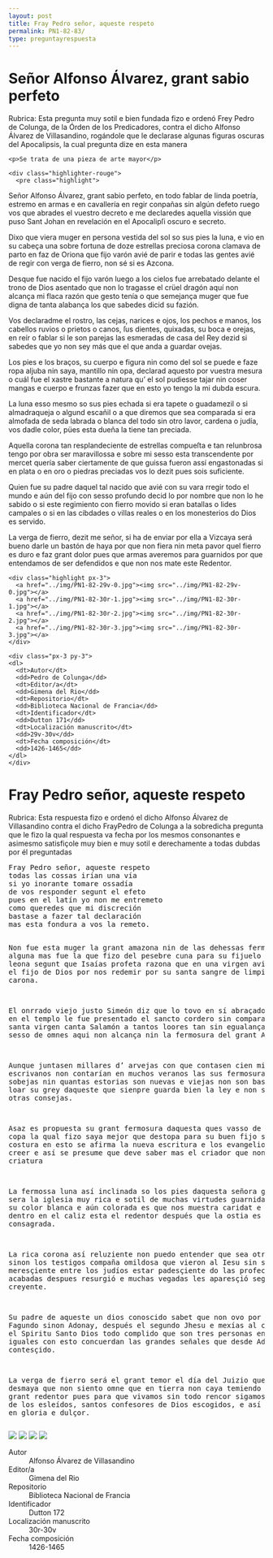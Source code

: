 ```yaml
---
layout: post
title: Fray Pedro señor, aqueste respeto
permalink: PN1-82-83/
type: preguntayrespuesta
---
```


<div class="row">
  <div class="col-left">
    <h1>Señor Alfonso Álvarez, grant sabio perfeto</h1>
    <p>Rubrica:  Esta pregunta muy sotil e bien fundada fizo e ordenó Frey Pedro de Colunga, de la Órden de los Predicadores, contra el dicho Alfonso Álvarez de Villasandino, rogándole que le declarase algunas figuras oscuras del Apocalipsis, la cual pregunta dize en esta manera</p>

    <p>Se trata de una pieza de arte mayor</p>

    <div class="highlighter-rouge">
      <pre class="highlight">
Señor Alfonso Álvarez, grant sabio perfeto,
en todo fablar de linda poetría,
estremo en armas e en cavallería
en regir conpañas sin algún defeto
ruego vos que abrades el vuestro decreto
e me declaredes aquella vissión
que puso Sant Johan en revelación
en el Apocalipſi oscuro e secreto.

Dixo que viera muger en persona
vestida del sol so sus pies la luna,
e vio en su cabeça una sobre fortuna
de doze estrellas preciosa corona
clamava de parto en faz de Oriona
que fijo varón avié de parir
e todas las gentes avié de regir
con verga de fierro, non sé si es Azcona.

Desque fue nacido el fijo varón
luego a los cielos fue arrebatado
delante el trono de Dios asentado
que non lo tragasse el crüel dragón
aquí non alcança mi flaca razón
que gesto tenía o que semejança
muger que fue digna de tanta alabança
los que sabedes dicid su fazión.

Vos declaradme el rostro, las cejas,
narices e ojos, los pechos e manos,
los cabellos ruvios o prietos o canos,
ſus dientes, quixadas, su boca e orejas,
en reír o fablar si le son parejas
las esmeradas de casa del Rey
dezid si sabedes que yo non sey
más que el que anda a guardar ovejas.

Los pies e los braços, su cuerpo e figura
nin como del sol se puede e faze ropa
aljuba nin saya, mantillo nin opa,
declarad aquesto por vuestra mesura
o cuál fue el xastre bastante a natura
qu’ el sol pudiesse tajar nin coser
mangas e cuerpo e frunzas fazer
que en esto yo tengo la mi dubda escura.

La luna esso mesmo so sus pies echada
si era tapete o guadamezil
o si almadraqueja o algund escañil
o a que diremos que sea comparada
si era almofada de seda labrada
o blanca del todo sin otro lavor,
cardena o judía, vos dadle color,
pües esta dueña la tiene tan preciada.

Aquella corona tan resplandeciente
de estrellas compueſta e tan relunbrosa
tengo por obra ser maravillossa
e sobre mi sesso esta transcendente
por mercet quería saber ciertamente
de que guissa fueron assí engastonadas
si en plata o en oro o piedras preciadas
vos lo dezit pues sois suficiente.

Quien fue su padre daquel tal nacido
que avié con su vara rregir todo el mundo
e aún del fijo con sesso profundo
decid lo por nombre que non lo he sabido
o si este regimiento con fierro movido
si eran batallas o lides campales
o si en las cibdades o villas reales
o en los monesterios do Dios es servido.

La verga de fierro, dezit me señor,
si ha de enviar por ella a Vizcaya
será bueno darle un bastón de haya
por que non fiera nin meta pavor
quel fierro es duro e faz grant dolor
pues que armas averemos para guarnidos
por que entendamos de ser defendidos
e que non nos mate este Redentor.
      </pre>
    </div>

    <div class="highlight px-3">
      <a href="../img/PN1-82-29v-0.jpg"><img src="../img/PN1-82-29v-0.jpg"></a>
      <a href="../img/PN1-82-30r-1.jpg"><img src="../img/PN1-82-30r-1.jpg"></a>
      <a href="../img/PN1-82-30r-2.jpg"><img src="../img/PN1-82-30r-2.jpg"></a>
      <a href="../img/PN1-82-30r-3.jpg"><img src="../img/PN1-82-30r-3.jpg"></a>
    </div>

    <div class="px-3 py-3">
    <dl>
      <dt>Autor</dt>
      <dd>Pedro de Colunga</dd>
      <dt>Editor/a</dt>
      <dd>Gimena del Rio</dd>
      <dt>Repositorio</dt>
      <dd>Biblioteca Nacional de Francia</dd>
      <dt>Identificador</dt>
      <dd>Dutton 171</dd>
      <dt>Localización manuscrito</dt>
      <dd>29v-30v</dd>
      <dt>Fecha composición</dt>
      <dd>1426-1465</dd>
    </dl>
    </div>
  </div> <!--end left column -->

  <div class="col-right">
    <h1> Fray Pedro señor, aqueste respeto </h1>
    <p>Rubrica: Esta respuesta fizo e ordenó el dicho Alfonso Álvarez de Villasandino contra el dicho FrayPedro de Colunga a la sobredicha pregunta que le fizo la qual respuesta va fecha por los mesmos consonantes e asimesmo satisfiçole muy bien e muy sotil e derechamente a todas dubdas por él preguntadas</p>
    <div class="highlighter-rouge">
      <pre class="highlight">
Fray Pedro señor, aqueste respeto
todas las cossas irían una vía
si yo inorante tomare ossadía
de vos responder segunt el efeto
pues en el latín yo non me entremeto
como queredes que mi discreción
bastase a fazer tal declaración
mas esta fondura a vos la remeto.

Non fue esta muger la grant amazona
nin de las dehessas fermosas alguna
mas fue la que fizo del pesebre cuna
para su fijuelo con boz de leona
segunt que Isaías profeta razona
que en una virgen avié de venir
el fijo de Dios por nos redemir
por su santa sangre de limpia carona.

El onrrado viejo justo Simeón
diz que lo tovo en sí abraçado
quando en el templo le fue presentado
el sancto cordero sin comparación
de la santa virgen canta Salamón
a tantos loores tan sin egualança
al qual sesso de omnes aqui non alcança
nin la fermosura del grant Asalón.

Aunque juntasen millares d’ arvejas
con que contasen cien mill escrivanos
non contarían en muchos veranos
las sus fermosuras estrañas sobejas
nin quantas estorias son nuevas e viejas
non son bastantes a loar su grey
daqueste que sienpre guarda bien la ley
e non se pagava de otras consejas.

Asaz es propuesta su grant fermosura
daquesta ques vasso de Dios e su copa
la qual fizo saya mejor que destopa
para su buen fijo sin toda costura
en esto se afirma la nueva escritura
e los evangelios que son de creer
e así se presume que deve saber
mas el criador que non la criatura

La fermossa luna así inclinada
so los pies daquesta señora gentil
sera la iglesia muy rica e sotil
de muchas virtudes guarnida e dotada
la su color blanca e aún colorada
es que nos muestra caridat e amor
pues dentro en el caliz esta el redentor
después que la ostia es ya consagrada.

La rica corona así reluziente
non puedo entender que sea otra cosa
sinon los testigos compaña omildosa
que vieron al Iesu sin ser meresçiente
entre los judíos estar padesçiente
do las profecias fueron acabadas
despues resurgió e muchas vegadas
les aparesçió segunt so creyente.

Su padre de aqueste un dios conoscido
sabet que non ovo por nonbre Fagundo
sinon Adonay, después el segundo
Jhesu e mexías al cielo sobido
el Spiritu Santo Dios todo complido
que son tres personas en poder iguales
con esto concuerdan las grandes señales
que desde Adam aca han contesçido.

La verga de fierro será el grant temor
el día del Juizio que a todos desmaya
que non siento omne que en tierra non caya
temiendo sentencia de grant redentor
pues para que vivamos sin todo rencor
sigamos las obras de los esleídos,
santos confesores de Dios escogidos,
e así vivieremos en gloria e dulçor.
    </pre>
  </div> <!--end highlighter -->
  <div class="highlight px-3">
    <a href="../img/PN1-83-30r-0.jpg"><img src="../img/PN1-83-30r-0.jpg"></a>
    <a href="../img/PN1-83-30v-1.jpg"><img src="../img/PN1-83-30v-1.jpg"></a>
    <a href="../img/PN1-83-30v-2.jpg"><img src="../img/PN1-83-30v-2.jpg"></a>
    <a href="../img/PN1-83-30v-3.jpg"><img src="../img/PN1-83-30v-3.jpg"></a>
  </div>
  <div class="px-3 py-3">
  <dl>
    <dt>Autor</dt>
    <dd>Alfonso Álvarez de Villasandino</dd>
    <dt>Editor/a</dt>
    <dd>Gimena del Rio</dd>
    <dt>Repositorio</dt>
    <dd>Biblioteca Nacional de Francia</dd>
    <dt>Identificador</dt>
    <dd>Dutton 172</dd>
    <dt>Localización manuscrito</dt>
    <dd>30r-30v</dd>
    <dt>Fecha composición</dt>
    <dd>1426-1465</dd>
  </dl>
  </div>
</div>

</div> <!--end row -->

